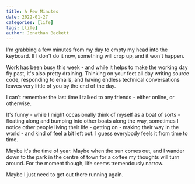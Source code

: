 ```yaml
---
title: A Few Minutes
date: 2022-01-27
categories: [life]
tags: [life]
author: Jonathan Beckett
---
```


I'm grabbing a few minutes from my day to empty my head into the keyboard. If I don't do it now, something will crop up, and it won't happen.

Work has been busy this week - and while it helps to make the working day fly past, it's also pretty draining. Thinking on your feet all day writing source code, responding to emails, and having endless technical conversations leaves very little of you by the end of the day.

I can't remember the last time I talked to any friends - either online, or otherwise.

It's funny - while I might occasionally think of myself as a boat of sorts - floating along and bumping into other boats along the way, sometimes I notice other people living their life - getting on - making their way in the world - and kind of feel a bit left out. I guess everybody feels it from time to time.

Maybe it's the time of year. Maybe when the sun comes out, and I wander down to the park in the centre of town for a coffee my thoughts will turn around. For the moment though, life seems tremendously narrow.

Maybe I just need to get out there running again.